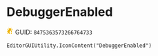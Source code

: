 # DebuggerEnabled
![](/img/DebuggerEnabled.png)
GUID: `8475363573266764733`
```
EditorGUIUtility.IconContent("DebuggerEnabled")
```
